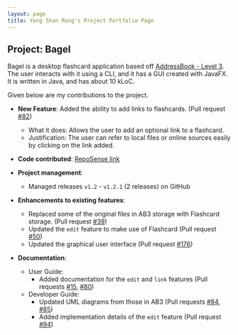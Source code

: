 ```yaml
---
layout: page
title: Yong Shan Rong's Project Portfolio Page
---
```


## Project: Bagel

Bagel is a desktop flashcard application based off [AddressBook - Level 3](https://se-education.org/addressbook-level3/).
The user interacts with it using a CLI, and it has a GUI created with JavaFX.
It is written in Java, and has about 10 kLoC.

Given below are my contributions to the project.

* **New Feature**: Added the ability to add links to flashcards. 
  (Pull request [\#82](https://github.com/AY2021S1-CS2103T-W13-2/tp/pull/82))
  * What it does: Allows the user to add an optional link to a flashcard.
  * Justification: The user can refer to local files or online sources easily by clicking on the link added.

* **Code contributed**: [RepoSense link](https://nus-cs2103-ay2021s1.github.io/tp-dashboard/#breakdown=true&search=ysr25)

* **Project management**:
  * Managed releases `v1.2` - `v1.2.1` (2 releases) on GitHub

* **Enhancements to existing features**:
  * Replaced some of the original files in AB3 storage with Flashcard storage. 
    (Pull request [\#39](https://github.com/AY2021S1-CS2103T-W13-2/tp/pull/39))
  * Updated the `edit` feature to make use of Flashcard 
    (Pull request [\#50](https://github.com/AY2021S1-CS2103T-W13-2/tp/pull/50))
  * Updated the graphical user interface 
    (Pull request [\#176](https://github.com/AY2021S1-CS2103T-W13-2/tp/pull/176))

* **Documentation**:
  * User Guide:
    * Added documentation for the `edit` and `link` features
      (Pull requests [\#15](https://github.com/AY2021S1-CS2103T-W13-2/tp/pull/15), [\#80](https://github.com/AY2021S1-CS2103T-W13-2/tp/pull/80))
  * Developer Guide:
    * Updated UML diagrams from those in AB3
      (Pull requests [\#84](https://github.com/AY2021S1-CS2103T-W13-2/tp/pull/84), [\#85](https://github.com/AY2021S1-CS2103T-W13-2/tp/pull/85))
    * Added implementation details of the `edit` feature
      (Pull request [\#94](https://github.com/AY2021S1-CS2103T-W13-2/tp/pull/94))
